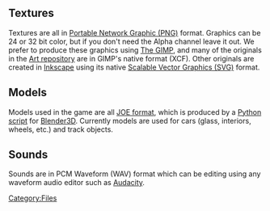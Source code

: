 Textures
--------

Textures are all in [Portable Network Graphic (PNG)](http://www.libpng.org/pub/png/) format. Graphics can be 24 or 32 bit color, but if you don't need the Alpha channel leave it out. We prefer to produce these graphics using [The GIMP](http://gimp.org/), and many of the originals in the [Art repository](Art_repository.md) are in GIMP's native format (XCF). Other originals are created in [Inkscape](http://inkscape.org/) using its native [Scalable Vector Graphics (SVG)](http://www.w3.org/TR/SVG/) format.

Models
------

Models used in the game are all [JOE format](JOE_format.md), which is produced by a [Python script](https://github.com/VDrift/blender-scripts) for [Blender3D](http://www.blender3d.org/). Currently models are used for cars (glass, interiors, wheels, etc.) and track objects.

Sounds
------

Sounds are in PCM Waveform (WAV) format which can be editing using any waveform audio editor such as [Audacity](http://audacity.sourceforge.net/).

<Category:Files>
